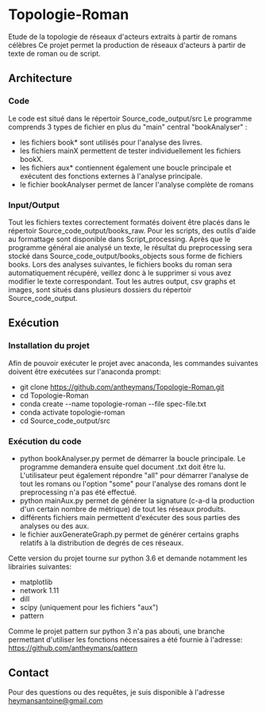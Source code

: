 ﻿# Topologie-Roman
Etude de la topologie de réseaux d'acteurs extraits à partir de romans célèbres
Ce projet permet la production de réseaux d'acteurs à partir de texte de roman ou de script.

## Architecture

### Code
Le code est situé dans le répertoir Source_code_output/src
Le programme comprends 3 types de fichier en plus du "main" central "bookAnalyser" :
* les fichiers book* sont utilisés pour l'analyse des livres.
* les fichiers mainX permettent de tester individuellement les fichiers bookX.
* les fichiers aux* contiennent également une boucle principale et exécutent des fonctions externes à l'analyse principale. 
* le fichier bookAnalyser permet de lancer l'analyse complète de romans

### Input/Output

Tout les fichiers textes correctement formatés doivent être placés dans le répertoir Source_code_output/books_raw.
Pour les scripts, des outils d'aide au formattage sont disponible dans Script_processing.
Après que le programme général aie analysé un texte, le résultat du preprocessing sera stocké dans  Source_code_output/books_objects sous forme de fichiers books.
Lors des analyses suivantes, le fichiers books du roman sera automatiquement récupéré, veillez donc à le supprimer si vous avez modifier le texte correspondant.
Tout les autres output, csv graphs et images, sont situés dans plusieurs dossiers du répertoir Source_code_output.

## Exécution

### Installation du projet

Afin de pouvoir exécuter le projet avec anaconda, les commandes suivantes doivent être exécutées sur l'anaconda prompt:
* git clone https://github.com/antheymans/Topologie-Roman.git
* cd Topologie-Roman
* conda create --name topologie-roman --file spec-file.txt 
* conda activate topologie-roman
* cd Source_code_output/src

### Exécution du code

* python bookAnalyser.py permet de démarrer la boucle principale.
Le programme demandera ensuite quel document .txt doit être lu. 
L'utilisateur peut également répondre "all" pour démarrer l'analyse de tout les romans ou l'option "some" pour l'analyse des romans dont le preprocessing n'a pas été effectué.
* python mainAux.py permet de générer la signature (c-a-d la production d'un certain nombre de métrique) de tout les réseaux produits.
* différents fichiers main permettent d'exécuter des sous parties des analyses ou des aux. 
* le fichier auxGenerateGraph.py permet de générer certains graphs relatifs à la distribution de degrés de ces réseaux.

Cette version du projet tourne sur python 3.6 et demande notamment les librairies suivantes: 
* matplotlib
* network 1.11
* dill
* scipy (uniquement pour les fichiers "aux")
* pattern

Comme le projet pattern sur python 3 n'a pas abouti, une branche permettant d'utiliser les fonctions nécessaires 
a été fournie à l'adresse:
https://github.com/antheymans/pattern


## Contact

Pour des questions ou des requêtes, je suis disponible à l'adresse heymansantoine@gmail.com

